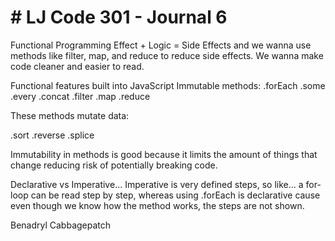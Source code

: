 <h1># LJ Code 301 - Journal 6</h1>

Functional Programming
Effect + Logic = Side Effects and we wanna use methods like filter, map, and reduce to reduce side effects. We wanna make code cleaner and easier to read.

Functional features built into JavaScript
Immutable methods:
.forEach
.some
.every
.concat
.filter
.map
.reduce

These methods mutate data:

.sort
.reverse
.splice

Immutability in methods is good because it limits the amount of things that change reducing risk of potentially breaking code.

Declarative vs Imperative... Imperative is very defined steps, so like... a for-loop can be read step by step, whereas using .forEach is declarative cause even though we know how the method works, the steps are not shown.

Benadryl Cabbagepatch
